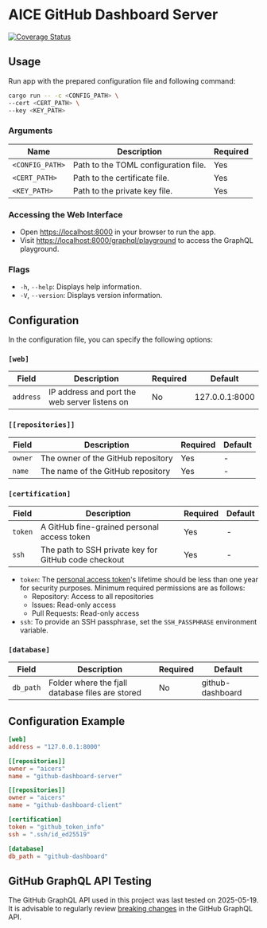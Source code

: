 # AICE GitHub Dashboard Server

[![Coverage Status](https://codecov.io/gh/aicers/github-dashboard-server/branch/main/graphs/badge.svg)](https://codecov.io/gh/aicers/github-dashboard-server)

## Usage

Run app with the prepared configuration file and following command:

```sh
cargo run -- -c <CONFIG_PATH> \
--cert <CERT_PATH> \
--key <KEY_PATH>
```

### Arguments

| Name            | Description                          | Required |
| --------------- | ------------------------------------ | -------- |
| `<CONFIG_PATH>` | Path to the TOML configuration file. | Yes      |
| `<CERT_PATH>`   | Path to the certificate file.        | Yes      |
| `<KEY_PATH>`    | Path to the private key file.        | Yes      |

### Accessing the Web Interface

- Open <https://localhost:8000> in your browser to run the app.
- Visit <https://localhost:8000/graphql/playground> to access the GraphQL playground.

### Flags

- `-h`, `--help`: Displays help information.
- `-V`, `--version`: Displays version information.

## Configuration

In the configuration file, you can specify the following options:

### `[web]`

<!-- markdownlint-disable MD013 -->

| Field     | Description                                   | Required | Default        |
| --------- | --------------------------------------------- | -------- | -------------- |
| `address` | IP address and port the web server listens on | No       | 127.0.0.1:8000 |

<!-- markdownlint-enable MD013-->

### `[[repositories]]`

| Field   | Description                        | Required | Default |
| ------- | ---------------------------------- | -------- | ------- |
| `owner` | The owner of the GitHub repository | Yes      | -       |
| `name`  | The name of the GitHub repository  | Yes      | -       |

### `[certification]`

<!-- markdownlint-disable MD013 -->

| Field   | Description                                          | Required | Default |
| ------- | ---------------------------------------------------- | -------- | ------- |
| `token` | A GitHub fine-grained personal access token          | Yes      | -       |
| `ssh`   | The path to SSH private key for GitHub code checkout | Yes      | -       |

<!-- markdownlint-enable MD013-->

- `token`: The [personal access token](https://docs.github.com/en/authentication/keeping-your-account-and-data-secure/managing-your-personal-access-tokens#creating-a-token)'s
  lifetime should be less than one year for security purposes. Minimum required
  permissions are as follows:
  - Repository: Access to all repositories
  - Issues: Read-only access
  - Pull Requests: Read-only access
- `ssh`: To provide an SSH passphrase, set the `SSH_PASSPHRASE` environment variable.

### `[database]`

<!-- markdownlint-disable MD013 -->

| Field     | Description                                     | Required | Default          |
| --------- | ----------------------------------------------- | -------- | ---------------- |
| `db_path` | Folder where the fjall database files are stored | No       | github-dashboard |

<!-- markdownlint-enable MD013-->

## Configuration Example

```toml
[web]
address = "127.0.0.1:8000"

[[repositories]]
owner = "aicers"
name = "github-dashboard-server"

[[repositories]]
owner = "aicers"
name = "github-dashboard-client"

[certification]
token = "github_token_info"
ssh = ".ssh/id_ed25519"

[database]
db_path = "github-dashboard"
```

## GitHub GraphQL API Testing

The GitHub GraphQL API used in this project was last tested on 2025-05-19. It is
advisable to regularly review [breaking changes](https://docs.github.com/en/graphql/overview/breaking-changes)
in the GitHub GraphQL API.
